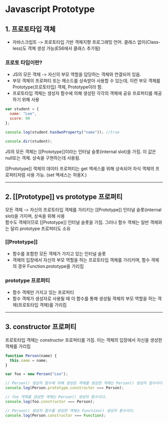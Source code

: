 # Javascript Prototype

## 1. 프로토타입 객체

- 자바스크립트 -> 프로토타입 기반 객체지향 프로그래밍 언어. 클래스 없이(Class-less)도 객체 생성 가능(ES6에서 클래스 추가됨)

### 프로토 타입이란?

- JS의 모든 객체 -> 자신의 부모 역할을 담당하는 객체와 연결되어 있음.
- 부모 객체의 프로퍼티 또는 메소드를 상속받아 사용할 수 있는데, 이런 부모 객체를 Prototype(프로토타입) 객체, Prototype이라 함.
- 프로토타입 객체는 생성자 함수에 의해 생성된 각각의 객체에 공유 프로퍼티를 제공하기 위해 사용

```javascript
var student = {
  name: "Lee",
  score: 90
};

console.log(student.hasOwnProperty("name")); //true

console.dir(student);
```

JS의 모든 객체는 [[Prototype]]이라는 인터널 슬롯(internal slot)을 가짐. 이 값은 null또는 객체. 상속을 구현하는데 사용됨.

[[Prototype]] 객체의 데이터 프로퍼티는 get 액세스를 위해 상속되어 자식 객체의 프로퍼티처럼 사용 가능. (set 액세스는 허용X.)

---

## 2. [[Prototype]] vs prototype 프로퍼티

모든 객체 -> 자신의 프로토타입 객체를 가리키는 [[Prototype]] 인터널 슬롯(internal slot)을 가지며, 상속을 위해 사용  
함수도 객체이므로 [[Prototype]] 인터널 슬롯을 가짐. 그러나 함수 객체는 일반 객체와는 달리 prototype 프로퍼티도 소유

### [[Prototype]]

- 함수를 포함한 모든 객체가 가지고 있는 인터널 슬롯
- 객체의 입장에서 자신의 부모 역할을 하는 프로토타입 객체를 가리키며, 함수 객체의 경우 Function.prototype을 가리킴

### prototype 프로퍼티

- 함수 객체만 가지고 있는 프로퍼티
- 함수 객체가 생성자로 사용될 때 이 함수를 통해 생성될 객체의 부모 역할을 하는 객체(프로토타입 객체)를 가리킴

---

## 3. constructor 프로퍼티

프로토타입 객체는 constructor 프로퍼티를 가짐. 이는 객체의 입장에서 자신을 생성한 객체를 가리킴

```javascript
function Person(name) {
  this.name = name;
}

var foo = new Person("Lee");

// Person() 생성자 함수에 의해 생성된 객체를 생성한 객체는 Person() 생성자 함수이다.
console.log(Person.prototype.constructor === Person);

// foo 객체를 생성한 객체는 Person() 생성자 함수이다.
console.log(foo.constructor === Person);

// Person() 생성자 함수를 생성한 객체는 Function() 생성자 함수이다.
console.log(Person.constructor === Function);
```
